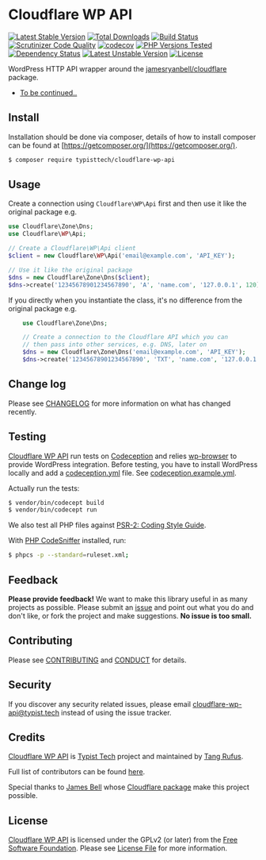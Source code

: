 # Cloudflare WP API

[![Latest Stable Version](https://poser.pugx.org/typisttech/cloudflare-wp-api/v/stable)](https://packagist.org/packages/typisttech/cloudflare-wp-api)
[![Total Downloads](https://poser.pugx.org/typisttech/cloudflare-wp-api/downloads)](https://packagist.org/packages/typisttech/cloudflare-wp-api)
[![Build Status](https://travis-ci.org/TypistTech/cloudflare-wp-api.svg?branch=master)](https://travis-ci.org/TypistTech/cloudflare-wp-api)
[![Scrutinizer Code Quality](https://scrutinizer-ci.com/g/TypistTech/cloudflare-wp-api/badges/quality-score.png?b=master)](https://scrutinizer-ci.com/g/TypistTech/cloudflare-wp-api/?branch=master)
[![codecov](https://codecov.io/gh/TypistTech/cloudflare-wp-api/branch/master/graph/badge.svg)](https://codecov.io/gh/TypistTech/cloudflare-wp-api)
[![PHP Versions Tested](http://php-eye.com/badge/typisttech/cloudflare-wp-api/tested.svg)](https://travis-ci.org/TypistTech/cloudflare-wp-api)
[![Dependency Status](https://gemnasium.com/badges/github.com/TypistTech/cloudflare-wp-api.svg)](https://gemnasium.com/github.com/TypistTech/cloudflare-wp-api)
[![Latest Unstable Version](https://poser.pugx.org/typisttech/cloudflare-wp-api/v/unstable)](https://packagist.org/packages/typisttech/cloudflare-wp-api)
[![License](https://poser.pugx.org/typisttech/cloudflare-wp-api/license)](https://packagist.org/packages/typisttech/cloudflare-wp-api)

WordPress HTTP API wrapper around the [jamesryanbell/cloudflare](https://packagist.org/packages/jamesryanbell/cloudflare) package.

<!-- START doctoc generated TOC please keep comment here to allow auto update -->
<!-- DON'T EDIT THIS SECTION, INSTEAD RE-RUN doctoc TO UPDATE -->


- [To be continued..](#to-be-continued)

<!-- END doctoc generated TOC please keep comment here to allow auto update -->


## Install

Installation should be done via composer, details of how to install composer can be found at [https://getcomposer.org/](https://getcomposer.org/).

``` bash
$ composer require typisttech/cloudflare-wp-api
```

## Usage

Create a connection using ``Cloudflare\WP\Api`` first and then use it like the original package e.g.

``` php
use Cloudflare\Zone\Dns;
use Cloudflare\WP\Api;

// Create a Cloudflare\WP\Api client
$client = new Cloudflare\WP\Api('email@example.com', 'API_KEY');

// Use it like the original package
$dns = new Cloudflare\Zone\Dns($client);
$dns->create('12345678901234567890', 'A', 'name.com', '127.0.0.1', 120);
```

If you directly when you instantiate the class, it's no difference from the original package e.g.

```php
    use Cloudflare\Zone\Dns;

    // Create a connection to the Cloudflare API which you can
    // then pass into other services, e.g. DNS, later on
    $dns = new Cloudflare\Zone\Dns('email@example.com', 'API_KEY');
    $dns->create('12345678901234567890', 'TXT', 'name.com', '127.0.0.1', 120);
```

## Change log

Please see [CHANGELOG](CHANGELOG.md) for more information on what has changed recently.

## Testing

[Cloudflare WP API](https://github.com/TypistTech/cloudflare-wp-api) run tests on [Codeception](http://codeception.com/) and relies [wp-browser](https://github.com/lucatume/wp-browser) to provide WordPress integration.
Before testing, you have to install WordPress locally and add a [codeception.yml](http://codeception.com/docs/reference/Configuration) file.
See [codeception.example.yml](codeception.example.yml).

Actually run the tests:

``` bash
$ vendor/bin/codecept build
$ vendor/bin/codecept run
```

We also test all PHP files against [PSR-2: Coding Style Guide](http://www.php-fig.org/psr/psr-2/).

With [PHP CodeSniffer](https://github.com/squizlabs/PHP_CodeSniffer) installed, run:

``` bash
$ phpcs -p --standard=ruleset.xml;
```

## Feedback

**Please provide feedback!** We want to make this library useful in as many projects as possible.
Please submit an [issue](https://github.com/TypistTech/cloudflare-wp-api/issues/new) and point out what you do and don't like, or fork the project and make suggestions.
**No issue is too small.**

## Contributing

Please see [CONTRIBUTING](CONTRIBUTING.md) and [CONDUCT](CONDUCT.md) for details.

## Security

If you discover any security related issues, please email cloudflare-wp-api@typist.tech instead of using the issue tracker.

## Credits

[Cloudflare WP API](https://github.com/TypistTech/cloudflare-wp-api) is [Typist Tech](https://www.typist.tech) project and maintained by [Tang Rufus](https://twitter.com/Tangrufus).

Full list of contributors can be found [here](https://github.com/TypistTech/cloudflare-wp-api/graphs/contributors).

Special thanks to [James Bell](https://james-bell.co.uk/) whose [Cloudflare package](https://packagist.org/packages/jamesryanbell/cloudflare) make this project possible.

## License

[Cloudflare WP API](https://github.com/TypistTech/cloudflare-wp-api) is licensed under the GPLv2 (or later) from the [Free Software Foundation](http://www.fsf.org/).
Please see [License File](./LICENSE) for more information.
